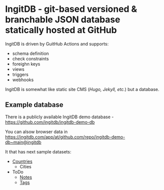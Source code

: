 # IngitDB - git-based versioned & branchable JSON database statically hosted at GitHub

IngitDB is driven by GuitHub Actions and supports:
- schema definition
- check constraints
- foreighn keys
- views
- triggers
- webhooks

IngitDB is somewhat like static site CMS (*Hugo, Jekyll, etc.*) but a database.

## Example database
There is a publicly available IngitDB demo database - https://github.com/ingitdb/ingitdb-demo-db

You can alsow browser data in https://ingitdb.com/app/at/github.com/repo/ingitdb-demo-db~main@ingitdb

It that has next sample datasets:

- [Countries](https://github.com/ingitdb/ingitdb-demo-db/tree/main/collections/countries)
  - Cities 
- ToDo
  - [Notes](https://github.com/ingitdb/ingitdb-demo-db/tree/main/collections/todo/notes)
  - [Tags](https://github.com/ingitdb/ingitdb-demo-db/tree/main/collections/todo/tags)

